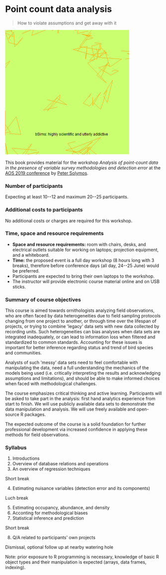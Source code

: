 # Point count data analysis

> How to violate assumptions and get away with it

![](_images/bsims.gif)

This book provides material for the workshop
*Analysis of point-count data in the presence of variable survey methodologies and detection error*
at the [AOS 2019 conference](https://amornithmeeting.org/)
by [Peter Solymos](http://peter.solymos.org).

### Number of participants

Expecting at least 10--12 and maximum 20--25 participants.

### Additional costs to participants

No additional costs or charges are required for this workshop.

### Time, space and resource requirements

- **Space and resource requirements:** room with chairs, desks, and electrical outlets suitable for working on laptops; projection equipment, and a whiteboard.
- **Time:** the proposed event is a full day workshop (8 hours long with 3 breaks),
therefore before conference days (all day, 24--25 June) would be preferred.
- Participants are expected to bring their own laptops to the workshop.
- The instructor will provide electronic course material online and on USB sticks.

### Summary of course objectives

This course is aimed towards ornithologists analyzing field observations,
who are often faced by data heterogeneities due to
field sampling protocols changing from one project to another,
or through time over the lifespan of projects, or trying to combine
'legacy' data sets with new data collected by recording units.
Such heterogeneities can bias analyses when data sets are integrated
inadequately, or can lead to information loss when filtered and standardized to
common standards. Accounting for these issues is important for better
inference regarding status and trend of bird species and communities.

Analysts of such 'messy' data sets need to feel comfortable
with manipulating the data, need a full understanding the mechanics of the
models being used (i.e. critically interpreting the results and acknowledging
assumptions and limitations), and should be able to make informed choices when
faced with methodological challenges.

The course emphasizes critical thinking and active learning.
Participants will be asked to take part in the analysis:
first hand analytics experience from start to finish.
We will use publicly available data sets to demonstrate the data manipulation
and analysis. We will use freely available and open-source R packages.

The expected outcome of the course is a solid foundation for further
professional development via increased confidence in applying these methods
for field observations.


### Syllabus

1. Introductions
2. Overview of database relations and operations
3. An overview of regression techniques

Short break

4. Estimating nuisance variables (detection error and its components)

Luch break

5. Estimating occupancy, abundance, and density
6. Acconting for methodological biases
7. Statistical inference and prediction

Short break

8. Q/A related to participants' own projects

Dismissal, optional follow up at nearby watering hole

Note: prior exposure to R programming is necessary, knowledge of basic R object types and their manipulation is expected (arrays, data frames, indexing).
